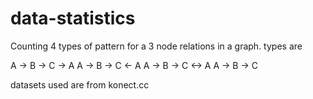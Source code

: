 # data-statistics
Counting 4 types of pattern for a 3 node relations in a graph.
types are 

A -> B -> C -> A 
A -> B -> C <- A
A -> B -> C <-> A
A -> B -> C

datasets used are from konect.cc
